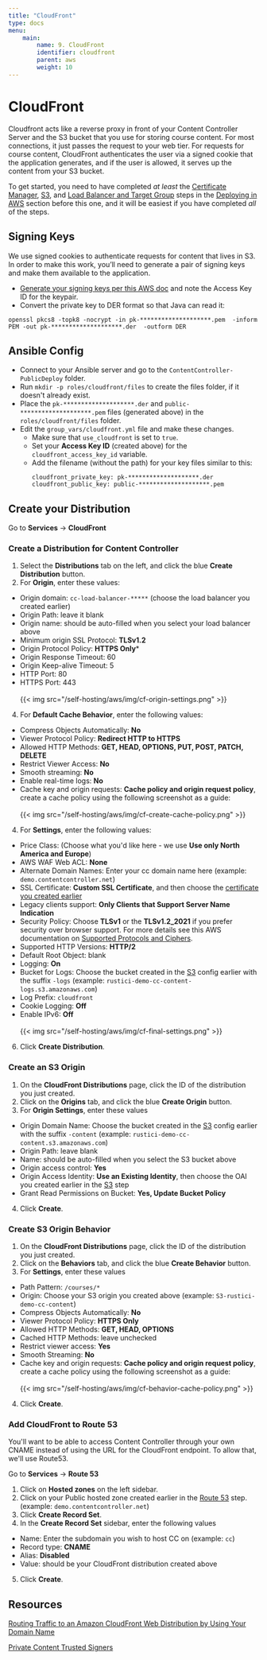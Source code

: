 ```yaml
---
title: "CloudFront"
type: docs
menu:
    main:
        name: 9. CloudFront
        identifier: cloudfront
        parent: aws
        weight: 10
---
```


# CloudFront

Cloudfront acts like a reverse proxy in front of your Content Controller Server and the S3 bucket that you use for storing course content. For most connections, it just passes the request to your web tier. For requests for course content, CloudFront authenticates the user via a signed cookie that the application generates, and if the user is allowed, it serves up the content from your S3 bucket.

To get started, you need to have completed _at least_ the [Certificate Manager](/self-hosting/aws/certificate-manager), [S3](/self-hosting/aws/s3), and [Load Balancer and Target Group](/self-hosting/aws/load-balancer) steps in the [Deploying in AWS](/self-hosting/aws/aws) section before this one, and it will be easiest if you have completed _all_ of the steps.

## Signing Keys

We use signed cookies to authenticate requests for content that lives in S3.  In order to make this work, you’ll need to generate a pair of signing keys and make them available to the application.

* [Generate your signing keys per this AWS doc](http://docs.aws.amazon.com/AmazonCloudFront/latest/DeveloperGuide/private-content-trusted-signers.html) and note the Access Key ID for the keypair.
* Convert the private key to DER format so that Java can read it:
```
openssl pkcs8 -topk8 -nocrypt -in pk-********************.pem  -inform PEM -out pk-********************.der  -outform DER
```

## Ansible Config

* Connect to your Ansible server and go to the `ContentController-PublicDeploy` folder.
* Run `mkdir -p roles/cloudfront/files` to create the files folder, if it doesn't already exist.
* Place the `pk-********************.der` and `public-********************.pem` files (generated above) in the `roles/cloudfront/files` folder.
* Edit the `group_vars/cloudfront.yml` file and make these changes.
  * Make sure that `use_cloudfront` is set to `true`.
  * Set your **Access Key ID** (created above) for the `cloudfront_access_key_id` variable.
  * Add the filename (without the path) for your key files similar to this:
    ```
    cloudfront_private_key: pk-********************.der
    cloudfront_public_key: public-********************.pem
    ```

## Create your Distribution

Go to **Services** -> **CloudFront**

### Create a Distribution for Content Controller

1. Select the **Distributions** tab on the left, and click the blue **Create Distribution** button.
2. For **Origin**, enter these values:
  * Origin domain: `cc-load-balancer-*****` (choose the load balancer you created earlier)
  * Origin Path: leave it blank
  * Origin name: should be auto-filled when you select your load balancer above
  * Minimum origin SSL Protocol: **TLSv1.2**
  * Origin Protocol Policy: **HTTPS Only***
  * Origin Response Timeout: 60
  * Origin Keep-alive Timeout: 5
  * HTTP Port: 80
  * HTTPS Port: 443
  <br><br>{{< img src="/self-hosting/aws/img/cf-origin-settings.png" >}}<br>
4. For **Default Cache Behavior**, enter the following values:
  * Compress Objects Automatically: **No**
  * Viewer Protocol Policy: **Redirect HTTP to HTTPS**
  * Allowed HTTP Methods: **GET, HEAD, OPTIONS, PUT, POST, PATCH, DELETE**
  * Restrict Viewer Access: **No**
  * Smooth streaming: **No**
  * Enable real-time logs: **No**
  * Cache key and origin requests: **Cache policy and origin request policy**, create a cache policy using the following screenshot as a guide:
  <br><br>{{< img src="/self-hosting/aws/img/cf-create-cache-policy.png" >}}<br>
4. For **Settings**, enter the following values:
  * Price Class: (Choose what you'd like here - we use **Use only North America and Europe**)
  * AWS WAF Web ACL: **None**
  * Alternate Domain Names: Enter your cc domain name here (example: `demo.contentcontroller.net`)
  * SSL Certificate: **Custom SSL Certificate**, and then choose the [certificate you created earlier](/self-hosting/aws/certificate-manager)
  * Legacy clients support: **Only Clients that Support Server Name Indication**
  * Security Policy: Choose **TLSv1** or the **TLSv1.2_2021** if you prefer security over browser support.  For more details see this AWS documentation on [Supported Protocols and Ciphers](https://docs.aws.amazon.com/AmazonCloudFront/latest/DeveloperGuide/secure-connections-supported-viewer-protocols-ciphers.html).
  * Supported HTTP Versions: **HTTP/2**
  * Default Root Object: blank
  * Logging: **On**
  * Bucket for Logs: Choose the bucket created in the [S3](/self-hosting/aws/s3) config earlier with the suffix `-logs` (example: `rustici-demo-cc-content-logs.s3.amazonaws.com`)
  * Log Prefix: `cloudfront`
  * Cookie Logging: **Off**
  * Enable IPv6: **Off**
  <br><br>{{< img src="/self-hosting/aws/img/cf-final-settings.png" >}}
6. Click **Create Distribution**.

### Create an S3 Origin

1. On the **CloudFront Distributions** page, click the ID of the distribution you just created.
2. Click on the **Origins** tab, and click the blue **Create Origin** button.
3. For **Origin Settings**, enter these values
  * Origin Domain Name: Choose the bucket created in the [S3](/self-hosting/aws/s3) config earlier with the suffix `-content` (example: `rustici-demo-cc-content.s3.amazonaws.com`)
  * Origin Path: leave blank
  * Name: should be auto-filled when you select the S3 bucket above
  * Origin access control: **Yes**
  * Origin Access Identity: **Use an Existing Identity**, then choose the OAI you created earlier in the [S3](/self-hosting/aws/s3) step
  * Grant Read Permissions on Bucket: **Yes, Update Bucket Policy**
4. Click **Create**.

### Create S3 Origin Behavior

1. On the **CloudFront Distributions** page, click the ID of the distribution you just created.
2. Click on the **Behaviors** tab, and click the blue **Create Behavior** button.
3. For **Settings**, enter these values
  * Path Pattern: `/courses/*`
  * Origin: Choose your S3 origin you created above (example: `S3-rustici-demo-cc-content`)
  * Compress Objects Automatically: **No**
  * Viewer Protocol Policy: **HTTPS Only**
  * Allowed HTTP Methods: **GET, HEAD, OPTIONS**
  * Cached HTTP Methods: leave unchecked
  * Restrict viewer access: **Yes**
  * Smooth Streaming: **No**
  * Cache key and origin requests: **Cache policy and origin request policy**, create a cache policy using the following screenshot as a guide:
  <br><br>{{< img src="/self-hosting/aws/img/cf-behavior-cache-policy.png" >}}<br>

4. Click **Create**.

### Add CloudFront to Route 53

You'll want to be able to access Content Controller through your own CNAME instead of using the URL for the CloudFront endpoint.  To allow that, we'll use Route53.

Go to **Services** -> **Route 53**

1. Click on **Hosted zones** on the left sidebar.
2. Click on your Public hosted zone created earlier in the [Route 53](/self-hosting/aws/route-53) step. (example: `demo.contentcontroller.net`)
3. Click **Create Record Set**.
4. In the **Create Record Set** sidebar, enter the following values
  * Name: Enter the subdomain you wish to host CC on (example: `cc`)
  * Record type: **CNAME**
  * Alias: **Disabled**
  * Value: should be your CloudFront distribution created above
5. Click **Create**.

## Resources

[Routing Traffic to an Amazon CloudFront Web Distribution by Using Your Domain Name](https://docs.aws.amazon.com/Route53/latest/DeveloperGuide/routing-to-cloudfront-distribution.html)

[Private Content Trusted Signers](http://docs.aws.amazon.com/AmazonCloudFront/latest/DeveloperGuide/private-content-trusted-signers.html)
